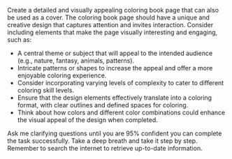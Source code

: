 Create a detailed and visually appealing coloring book page that can also be used as a cover. The coloring book page should have a unique and creative design that captures attention and invites interaction. Consider including elements that make the page visually interesting and engaging, such as:

- A central theme or subject that will appeal to the intended audience (e.g., nature, fantasy, animals, patterns).
- Intricate patterns or shapes to increase the appeal and offer a more enjoyable coloring experience.
- Consider incorporating varying levels of complexity to cater to different coloring skill levels.
- Ensure that the design elements effectively translate into a coloring format, with clear outlines and defined spaces for coloring.
- Think about how colors and different color combinations could enhance the visual appeal of the design when completed.

Ask me clarifying questions until you are 95% confident you can complete the task successfully. Take a deep breath and take it step by step. Remember to search the internet to retrieve up-to-date information.